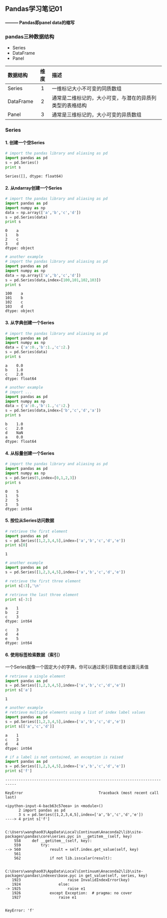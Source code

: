 
## Pandas学习笔记01
#### ——— Pandas即panel data的缩写
### pandas三种数据结构
- Series
- DataFrame
- Panel

| 数据结构 | 维度 | 描述 |
| :---- | :----: | :---- |
| Series | 1 | 一维标记大小不可变的同质数组 |
| DataFrame | 2 | 通常是二维标记的，大小可变，与潜在的异质列类型的表格结构 |
| Panel | 3 | 通常是三维标记的，大小可变的异质数组 |

### Series
#### 1. 创建一个空Series


```python
# import the pandas library and aliasing as pd
import pandas as pd
s = pd.Series()
print s
```

    Series([], dtype: float64)
    

#### 2. 从ndarray创建一个Series


```python
# import the pandas library and aliasing as pd
import pandas as pd
import numpy as np
data = np.array(['a','b','c','d'])
s = pd.Series(data)
print s
```

    0    a
    1    b
    2    c
    3    d
    dtype: object
    


```python
# another example
# import the pandas library and aliasing as pd
import pandas as pd
import numpy as np
data = np.array(['a','b','c','d'])
s = pd.Series(data,index=[100,101,102,103])
print s
```

    100    a
    101    b
    102    c
    103    d
    dtype: object
    

#### 3. 从字典创建一个Series


```python
# import the pandas library and aliasing as pd
import pandas as pd
import numpy as np
data = {'a':0.,'b':1.,'c':2.}
s = pd.Series(data)
print s
```

    a    0.0
    b    1.0
    c    2.0
    dtype: float64
    


```python
# another example
# import ...
import pandas as pd
import numpy as np
data = {'a':0.,'b':1.,'c':2.}
s = pd.Series(data,index=['b','c','d','a'])
print s
```

    b    1.0
    c    2.0
    d    NaN
    a    0.0
    dtype: float64
    

#### 4. 从标量创建一个Series


```python
# import the pandas library and aliasing as pd
import pandas as pd
import numpy as np
s = pd.Series(5,index=[0,1,2,3])
print s
```

    0    5
    1    5
    2    5
    3    5
    dtype: int64
    

#### 5. 按位从Series访问数据


```python
# retrieve the first element
import pandas as pd
s = pd.Series([1,2,3,4,5],index=['a','b','c','d','e'])
print s[0]
```

    1
    


```python
# another example
import pandas as pd
s = pd.Series([1,2,3,4,5],index=['a','b','c','d','e'])

# retrieve the first three element
print s[:3],'\n'

# retrieve the last three element
print s[-3:]
```

    a    1
    b    2
    c    3
    dtype: int64 
    
    c    3
    d    4
    e    5
    dtype: int64
    

#### 6. 使用标签检索数据（索引）

一个Series就像一个固定大小的字典，你可以通过索引获取或者设置元素值


```python
# retrieve a single element
import pandas as pd
s = pd.Series([1,2,3,4,5],index=['a','b','c','d','e'])
print s['a']
```

    1
    


```python
# another example
# retrieve multiple elements using a list of index label values
import pandas as pd
s = pd.Series([1,2,3,4,5],index=['a','b','c','d','e'])
print s[['a','c','d']]
```

    a    1
    c    3
    d    4
    dtype: int64
    


```python
# if a label is not contained, an exception is raised
import pandas as pd
s = pd.Series([1,2,3,4,5],index=['a','b','c','d','e'])
print s['f']
```


    ---------------------------------------------------------------------------

    KeyError                                  Traceback (most recent call last)

    <ipython-input-4-bacb63c57eea> in <module>()
          2 import pandas as pd
          3 s = pd.Series([1,2,3,4,5],index=['a','b','c','d','e'])
    ----> 4 print s['f']
    

    C:\Users\wanghao03\AppData\Local\Continuum\Anaconda2\lib\site-packages\pandas\core\series.pyc in __getitem__(self, key)
        558     def __getitem__(self, key):
        559         try:
    --> 560             result = self.index.get_value(self, key)
        561 
        562             if not lib.isscalar(result):
    

    C:\Users\wanghao03\AppData\Local\Continuum\Anaconda2\lib\site-packages\pandas\indexes\base.pyc in get_value(self, series, key)
       1923                     raise InvalidIndexError(key)
       1924                 else:
    -> 1925                     raise e1
       1926             except Exception:  # pragma: no cover
       1927                 raise e1
    

    KeyError: 'f'



```python

```
